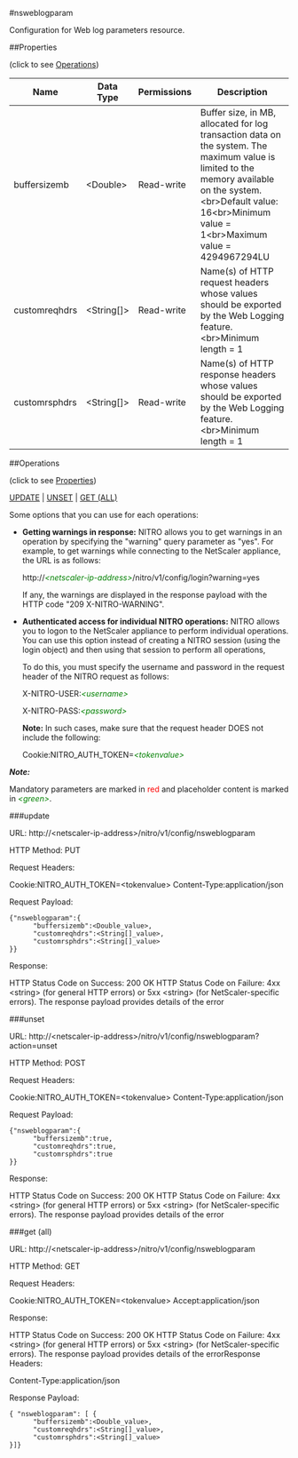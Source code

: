 #nsweblogparam

Configuration for Web log parameters resource.


##Properties 
<span>(click to see [Operations](#operations))</span>


<table><thead><tr><th>Name</th><th> Data Type</th><th> Permissions</th><th>Description</th></tr></thead><tbody><tr><td>buffersizemb</td><td>&lt;Double></td><td>Read-write</td><td>Buffer size, in MB, allocated for log transaction data on the system. The maximum value is limited to the memory available on the system.&lt;br>Default value: 16&lt;br>Minimum value = 1&lt;br>Maximum value = 4294967294LU</td><tr><tr><td>customreqhdrs</td><td>&lt;String[]></td><td>Read-write</td><td>Name(s) of HTTP request headers whose values should be exported by the Web Logging feature.&lt;br>Minimum length = 1</td><tr><tr><td>customrsphdrs</td><td>&lt;String[]></td><td>Read-write</td><td>Name(s) of HTTP response headers whose values should be exported by the Web Logging feature.&lt;br>Minimum length = 1</td><tr></tbody></table>
##Operations 
<span>(click to see [Properties](#properties))</span>


[UPDATE](#update) | [UNSET](#unset) | [GET (ALL)](#get-(all))


Some options that you can use for each operations:
<ul><li><p><b>Getting warnings in response:</b> NITRO allows you to get warnings in an operation by specifying the "warning" query parameter as "yes". For example, to get warnings while connecting to the NetScaler appliance, the URL is as follows:</p><p>http://<span style="color:green;font-style:italic;">&lt;netscaler-ip-address&gt;</span>/nitro/v1/config/login?warning=yes</p><p>If any, the warnings are displayed in the response payload with the HTTP code "209 X-NITRO-WARNING".</p></li><li><p><b>Authenticated access for individual NITRO operations:</b> NITRO allows you to logon to the NetScaler appliance to perform individual operations. You can use this option instead of creating a NITRO session (using the login object) and then using that session to perform all operations,</p><p>To do this, you must specify the username and password in the request header of the NITRO request as follows:</p><p>X-NITRO-USER:<span style="color:green;font-style:italic;">&lt;username&gt;</span></p><p>X-NITRO-PASS:<span style="color:green;font-style:italic;">&lt;password&gt;</span></p><p><b>Note:</b> In such cases, make sure that the request header DOES not include the following:</p><p>Cookie:NITRO_AUTH_TOKEN=<span style="color:green;font-style:italic;">&lt;tokenvalue&gt;</span></p></li></ul>



***Note:*** 
Mandatory parameters are marked in <span style="color:#FF0000;">red</span> and placeholder content is marked in <span style="color:green;font-style:italic">&lt;green&gt;</span>.

###update



URL: http://&lt;netscaler-ip-address&gt;/nitro/v1/config/nsweblogparam
HTTP Method: PUT
Request Headers:

Cookie:NITRO_AUTH_TOKEN=&lt;tokenvalue&gt;Content-Type:application/json

Request Payload: ```{"nsweblogparam":{      "buffersizemb":<Double_value>,      "customreqhdrs":<String[]_value>,      "customrsphdrs":<String[]_value>}}```
Response:
HTTP Status Code on Success: 200 OKHTTP Status Code on Failure: 4xx &lt;string&gt; (for general HTTP errors) or 5xx &lt;string&gt; (for NetScaler-specific errors). The response payload provides details of the error


###unset



URL: http://&lt;netscaler-ip-address&gt;/nitro/v1/config/nsweblogparam?action=unset
HTTP Method: POST
Request Headers:

Cookie:NITRO_AUTH_TOKEN=&lt;tokenvalue&gt;Content-Type:application/json

Request Payload: ```{"nsweblogparam":{      "buffersizemb":true,      "customreqhdrs":true,      "customrsphdrs":true}}```
Response:
HTTP Status Code on Success: 200 OKHTTP Status Code on Failure: 4xx &lt;string&gt; (for general HTTP errors) or 5xx &lt;string&gt; (for NetScaler-specific errors). The response payload provides details of the error


###get (all)



URL: http://&lt;netscaler-ip-address&gt;/nitro/v1/config/nsweblogparam
HTTP Method: GET
Request Headers:

Cookie:NITRO_AUTH_TOKEN=&lt;tokenvalue&gt;Accept:application/json

Response:
HTTP Status Code on Success: 200 OKHTTP Status Code on Failure: 4xx &lt;string&gt; (for general HTTP errors) or 5xx &lt;string&gt; (for NetScaler-specific errors). The response payload provides details of the errorResponse Headers:

Content-Type:application/json

Response Payload: ```{ "nsweblogparam": [ {      "buffersizemb":<Double_value>,      "customreqhdrs":<String[]_value>,      "customrsphdrs":<String[]_value>}]}```



